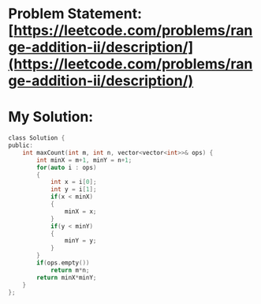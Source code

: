 # Problem Statement: [https://leetcode.com/problems/range-addition-ii/description/](https://leetcode.com/problems/range-addition-ii/description/)
# My Solution: 
```c
class Solution {
public:
    int maxCount(int m, int n, vector<vector<int>>& ops) {
        int minX = m+1, minY = n+1;
        for(auto i : ops)
        {
            int x = i[0];
            int y = i[1];
            if(x < minX)
            {
                minX = x;
            }
            if(y < minY)
            {
                minY = y;
            }
        }
        if(ops.empty())
            return m*n;
        return minX*minY;
    }
};
```
